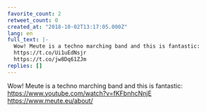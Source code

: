 ```yaml
---
favorite_count: 2
retweet_count: 0
created_at: "2018-10-02T13:17:05.000Z"
lang: en
full_text: |-
  Wow! Meute is a techno marching band and this is fantastic: 
  https://t.co/Ui1uEdNsjr
  https://t.co/jw8Dq61ZJm
replies: []
---
```


Wow! Meute is a techno marching band and this is fantastic:
<https://www.youtube.com/watch?v=fKFbnhcNnjE> <https://www.meute.eu/about/>
